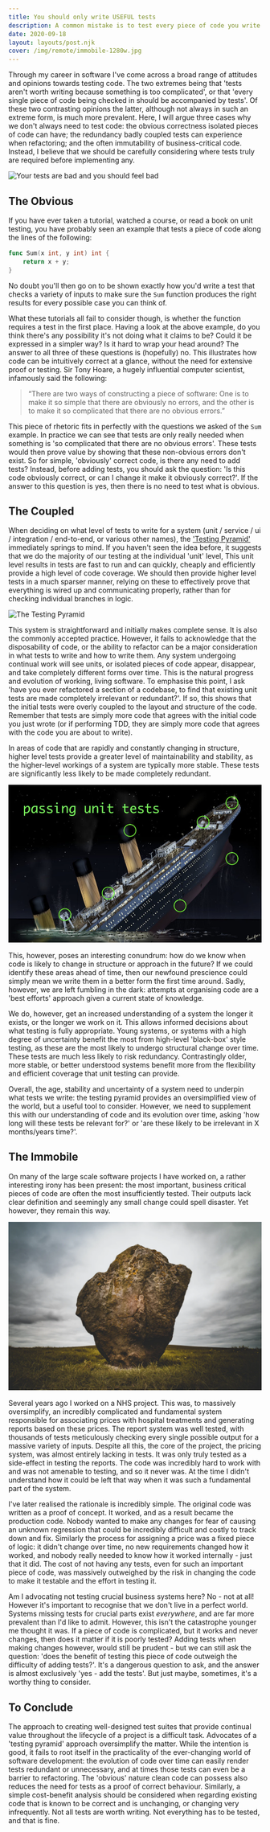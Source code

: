 ```yaml
---
title: You should only write USEFUL tests
description: A common mistake is to test every piece of code you write. This can be harmful and unnecessary. Let's explore why.
date: 2020-09-18
layout: layouts/post.njk
cover: /img/remote/immobile-1280w.jpg
---
```


Through my career in software I've come across a broad range of attitudes and opinions towards testing code. The two
extremes being that 'tests aren't worth writing because something is too complicated', or that
'every single piece of code being checked in should be accompanied by tests'. Of
these two contrasting opinions the latter, although not always in such an extreme form, is much more prevalent.
Here, I will argue three cases why we don't always need to test code: the obvious correctness isolated pieces of code can
have; the redundancy badly coupled tests can experience when refactoring; and the often immutability of
business-critical code. Instead, I believe that we should be carefully considering where tests truly are required before implementing any.

![Your tests are bad and you should feel bad](https://miro.medium.com/max/480/1*6GgUsO9PL5nBpJi6RROcOg.jpeg)

## The Obvious

If you have ever taken a tutorial, watched a course, or read a book on unit testing, you have probably seen an example
that tests a piece of code along the lines of the following:
```go
func Sum(x int, y int) int {
    return x + y;
}
```

No doubt you'll then go on to be shown exactly how you'd write a test that checks a variety of inputs to make sure the
`Sum` function produces the right results for every possible case you can think of.

What these tutorials all fail to consider though, is whether the function requires a test in the first place. Having a
look at the above example, do you think there's any possibility it's not doing what it claims to be? Could it be
expressed in a simpler way? Is it hard to wrap your head around? The answer to all three of these questions is
(hopefully) no. This illustrates how code can be intuitively correct at a glance, without the need for extensive proof
or testing. Sir Tony Hoare, a hugely influential computer scientist, infamously said the following:
> “There are two ways of constructing a piece of software: One is to make it so simple that there are obviously no
> errors, and the other is to make it so complicated that there are no obvious errors.”

This piece of rhetoric fits in perfectly with the questions we asked of the `Sum` example. In practice we can see that
tests are only really needed when something is 'so complicated that there are no obvious errors'. These tests would then
prove value by showing that these non-obvious errors don't exist. So for simple, 'obviously' correct code, is there any
need to add tests? Instead, before adding tests, you should ask the question: 'Is this code obviously correct, or can I change
it make it obviously correct?'. If the answer to this question is yes, then there is no need to test what is obvious.


## The Coupled

When deciding on what level of tests to write for a system (unit / service / ui / integration / end-to-end, or various
other names), the ['Testing Pyramid'](https://martinfowler.com/bliki/TestPyramid.html) immediately springs to mind.
If you haven't seen the idea before, it suggests that we do the majority of our testing at the individual 'unit' level,
This unit level results in tests are fast to run and can quickly, cheaply and efficiently provide a high level of code
coverage. We should then provide higher level tests in a much sparser manner, relying on
these to effectively prove that everything is wired up and communicating properly, rather than for checking individual
branches in logic.

![The Testing Pyramid](https://martinfowler.com/bliki/images/testPyramid/test-pyramid.png)

This system is straightforward and initially makes complete sense. It is also the commonly accepted practice. However, it
fails to acknowledge that the disposability of code, or the ability to refactor can be a major consideration in what tests
to write and how to write them. Any system undergoing continual work will see units, or isolated pieces of code appear,
disappear, and take completely different forms over time. This is the natural progress and evolution of working, living
software. To emphasise this point, I ask 'have you ever refactored a section of a codebase, to find that existing unit
tests are made completely irrelevant or redundant?'. If so, this shows that the initial tests were overly coupled to the
layout and structure of the code. Remember that tests are simply more code that agrees with the initial code you just wrote
(or if performing TDD, they are simply more code that agrees with the code you are about to write).

In areas of code that are rapidly and constantly changing in structure, higher level tests provide a greater level of
maintainability and stability, as the higher-level workings of a system are typically more stable.
These tests are significantly less likely to be made completely redundant.

![Titanic Sinking](/img/remote/titanic-tests.png)

This, however, poses an interesting conundrum: how do we know when code
is likely to change in structure or approach in the future? If we could identify these areas ahead of time, then our
newfound prescience could simply mean we write them in a better form the first time around. Sadly, however, we are left fumbling in the
dark: attempts at organising code are a 'best efforts' approach given a current state of knowledge.

We do, however,
get an increased understanding of a system the longer it exists, or the longer we work on it. This allows informed
decisions about what testing is fully appropriate. Young systems, or systems with a high degree of uncertainty benefit
the most from high-level 'black-box' style testing, as these are the most likely to undergo structural change over time.
These tests are much less likely to risk redundancy.
Contrastingly older, more stable, or better understood systems benefit more from the flexibility and efficient coverage
that unit testing can provide.

Overall, the age, stability and uncertainty of a system need to underpin what tests we
write: the testing pyramid provides an oversimplified view of the world, but a useful tool to consider. However, we need
to supplement this with our understanding of code and its evolution over time, asking 'how long will these tests be
relevant for?' or 'are these likely to be irrelevant in X months/years time?'.

## The Immobile

On many of the large scale software projects I have worked on, a rather interesting irony has been present: the most
important, business critical pieces of code are often the most insufficiently tested. Their outputs lack clear
definition and seemingly any small change could spell disaster. Yet however, they remain this way.

![Unmoveable rock](/img/remote/immobile.webp)

Several years ago I
worked on a NHS project. This was, to massively oversimplify, an incredibly complicated and fundamental system responsible
for associating prices with hospital treatments and generating reports based on these prices. The report system was well
tested, with thousands of tests meticulously checking every single possible output for a massive variety of inputs. Despite
all this, the core of the project, the pricing system, was almost entirely lacking in tests. It was only
truly tested as a side-effect in testing the reports. The code was incredibly hard to work with and was not amenable to
testing, and so it never was. At the time I didn't understand how it could be left that way when it was such a
fundamental part of the system.

I've later realised the rationale is incredibly simple. The original code was written as a proof of
concept. It worked, and as a result became the production code. Nobody wanted to make any changes for fear of causing an
unknown regression that could be incredibly difficult and costly to track down and fix. Similarly the process for assigning a
price was a fixed piece of logic: it didn't change over time, no new requirements changed how it worked, and nobody
really needed to know how it worked internally - just that it did. The cost of not having any tests, even for such an
important piece of code, was massively outweighed by the risk in changing the code to make it testable and the effort in
testing it.

Am I advocating not testing crucial business systems here? No - not at all! However it's important to recognise that we
don't live in a perfect world. Systems missing tests for crucial parts exist _everywhere_, and are far more prevalent
than I'd like to admit. However, this isn't the catastrophe younger me thought it was. If a piece of code is complicated,
but it works and never changes, then does it matter if it is poorly tested? Adding tests when making changes however,
would still be prudent - but we can still ask the question: 'does the benefit of testing this piece of code outweigh the
difficulty of adding tests?'. It's a dangerous question to ask, and the answer is almost exclusively 'yes - add the
tests'. But just maybe, sometimes, it's a worthy thing to consider.

## To Conclude

The approach to creating well-designed test suites that provide continual value throughout the lifecycle of a project is
a difficult task. Advocates of a 'testing pyramid' approach oversimplify the matter. While the intention is good, it
fails to root itself in the practicality of the ever-changing world of software development: the evolution of code over
time can easily render tests redundant or unnecessary, and at times those tests can even be a barrier to refactoring. The
'obvious' nature clean code can possess also reduces the need for tests as a proof of correct behaviour. Similarly, a
simple cost-benefit analysis should be considered when regarding existing code that is known to be correct and is unchanging,
or changing very infrequently. Not all tests are worth writing. Not everything has to be tested, and that is fine.
